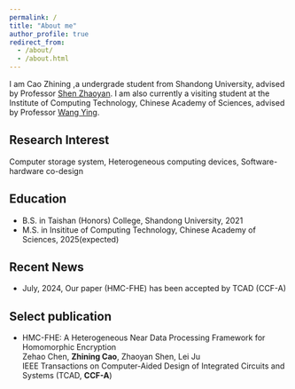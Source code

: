 ```yaml
---
permalink: /
title: "About me"
author_profile: true
redirect_from: 
  - /about/
  - /about.html
---
```


I am Cao Zhining ,a undergrade student from Shandong University, advised by Professor [Shen Zhaoyan](https://zyshen00.github.io/). I am also currently a visiting student at the Institute of Computing Technology, Chinese Academy of Sciences, advised by Professor [Wang Ying](https://wangying-ict.github.io/).

<!-- <font color="red"> Sincerely looking for PhD positions for fall 2025 admission! </font> -->

Research Interest
---------
Computer storage system, Heterogeneous computing devices, Software-hardware co-design

Education
---------
* B.S. in Taishan (Honors) College, Shandong University, 2021
* M.S. in Insititue of Computing Technology, Chinese Academy of Sciences, 2025(expected)

Recent News
---------
* July, 2024, Our paper (HMC-FHE) has been accepted by TCAD (CCF-A)

Select publication
---------
* HMC-FHE: A Heterogeneous Near Data Processing Framework for Homomorphic Encryption<br>
  Zehao Chen, **Zhining Cao**, Zhaoyan Shen, Lei Ju<br>
  IEEE Transactions on Computer-Aided Design of Integrated Circuits and Systems (TCAD, **CCF-A**)<br>


<style>
  publicationfont{
    line-height:1
  }
</style>